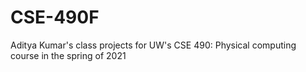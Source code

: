 # CSE-490F
Aditya Kumar's class projects for UW's CSE 490: Physical computing course in the spring of 2021
